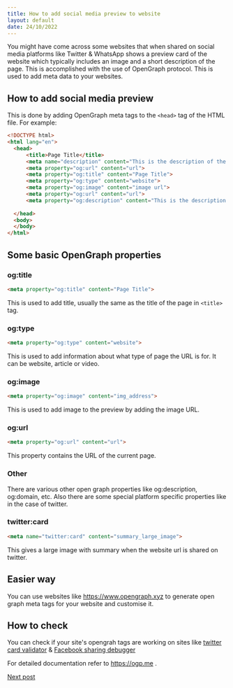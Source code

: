 ```yaml
---
title: How to add social media preview to website
layout: default
date: 24/10/2022
---
```


You might have come across some websites that when shared on social media platforms like Twitter & WhatsApp shows a preview card of the website which typically includes an image and a short description of the page. This is accomplished with the use of OpenGraph protocol. This is used to add meta data to your websites.

## How to add social media preview

This is done by adding OpenGraph meta tags to the `<head>` tag of the HTML file. For example:

```html
<!DOCTYPE html>
<html lang="en">
  <head>
      <title>Page Title</title>
      <meta name="description" content="This is the description of the site.">
      <meta property="og:url" content="url">
      <meta property="og:title" content="Page Title">
      <meta property="og:type" content="website">
      <meta property="og:image" content="image url">
      <meta property="og:url" content="url">
      <meta property="og:description" content="This is the description of the site.">
      
  </head>
  <body>
  </body>
</html>
```

## Some basic OpenGraph properties

### **og:title**

```html
<meta property="og:title" content="Page Title">
```
This is used to add title, usually the same as the title of the page in `<title>` tag.

### **og:type**

```html
<meta property="og:type" content="website">
```
This is used to add information about what type of page the URL is for. It can be website, article or video.

### **og:image**

```html
<meta property="og:image" content="img_address">
```
This is used to add image to the preview by adding the image URL.

### **og:url**

```html
<meta property="og:url" content="url">
```
This property contains the URL of the current page.

### Other

There are various other open graph properties like og:description, og:domain, etc. Also there are some special platform specific properties like in the case of twitter.

### **twitter:card**

```html 
<meta name="twitter:card" content="summary_large_image">
```
This gives a large image with summary when the website url is shared on twitter.

## Easier way

You can use websites like https://www.opengraph.xyz to generate open graph meta tags for your website and customise it.

## How to check 

You can check if your site's opengrah tags are working on sites like [twitter card validator](https://cards-dev.twitter.com/validator) & [Facebook sharing debugger](https://developers.facebook.com/tools/debug/)


For detailed documentation refer to https://ogp.me .

[Next post](./posts/newpost/index.md)




